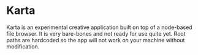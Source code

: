 # Karta

Karta is an experimental creative application built on top of a node-based file browser. It is very bare-bones and not ready for use quite yet. Root paths are hardcoded so the app will not work on your machine without modification. 
